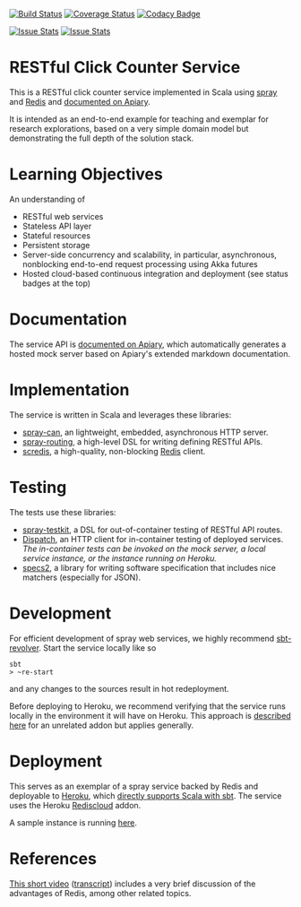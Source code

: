 [![Build Status](https://travis-ci.org/LoyolaChicagoCode/clickcounter-spray-scala.svg)](https://travis-ci.org/LoyolaChicagoCode/clickcounter-spray-scala)
[![Coverage Status](https://coveralls.io/repos/LoyolaChicagoCode/clickcounter-spray-scala/badge.svg?branch=master)](https://coveralls.io/r/LoyolaChicagoCode/clickcounter-spray-scala?branch=master)
[![Codacy Badge](https://www.codacy.com/project/badge/1ffc88abb7ea4e768e564abd3fe5b498)](https://www.codacy.com/public/laufer/clickcounter-spray-scala)

[![Issue Stats](http://issuestats.com/github/LoyolaChicagoCode/clickcounter-spray-scala/badge/pr)](http://issuestats.com/github/LoyolaChicagoCode/clickcounter-spray-scala)
[![Issue Stats](http://issuestats.com/github/LoyolaChicagoCode/clickcounter-spray-scala/badge/issue)](http://issuestats.com/github/LoyolaChicagoCode/clickcounter-spray-scala)

# RESTful Click Counter Service

This is a RESTful click counter service implemented in Scala
using [spray](http://spray.io) and [Redis](http://redis.io)
and [documented on Apiary](http://docs.clickcounter.apiary.io).

It is intended as an end-to-end example for teaching and
exemplar for research explorations, based on a very simple
domain model but demonstrating the full depth of the solution stack.

# Learning Objectives

An understanding of

- RESTful web services
- Stateless API layer
- Stateful resources
- Persistent storage
- Server-side concurrency and scalability, in particular, asynchronous,
  nonblocking end-to-end request processing using Akka futures
- Hosted cloud-based continuous integration and deployment
  (see status badges at the top)

# Documentation

The service API is [documented on Apiary](http://docs.clickcounter.apiary.io),
which automatically generates a hosted mock server based on Apiary's
extended markdown documentation.

# Implementation

The service is written in Scala and leverages these libraries:

- [spray-can](http://spray.io/documentation/1.2.2/spray-can),
  an lightweight, embedded, asynchronous HTTP server.
- [spray-routing](http://spray.io/documentation/1.2.2/spray-routing),
  a high-level DSL for writing defining RESTful APIs.
- [scredis](https://github.com/Livestream/scredis),
  a high-quality, non-blocking [Redis](http://redis.io) client.

# Testing

The tests use these libraries:

- [spray-testkit](http://spray.io/documentation/1.2.2/spray-testkit/),
  a DSL for out-of-container testing of RESTful API routes.
- [Dispatch](http://dispatch.databinder.net),
  an HTTP client for in-container testing of deployed services.
  *The in-container tests can be invoked on the mock server,
  a local service instance, or the instance running on Heroku.*
- [specs2](http://etorreborre.github.io/specs2),
  a library for writing software specification that
  includes nice matchers (especially for JSON).

# Development

For efficient development of spray web services, we highly recommend
[sbt-revolver](https://github.com/spray/sbt-revolver). Start the service
locally like so

    sbt
    > ~re-start

and any changes to the sources result in hot redeployment.

Before deploying to Heroku, we recommend verifying that the service
runs locally in the environment it will have on Heroku. This approach is
[described here](https://devcenter.heroku.com/articles/graphstory#local-setup)
for an unrelated addon but applies generally.

# Deployment

This serves as an exemplar of a spray service backed
by Redis and deployable to [Heroku](http://www.heroku.com),
which [directly supports Scala with sbt](https://devcenter.heroku.com/articles/scala-support).
The service uses the Heroku [Rediscloud](https://addons.heroku.com/rediscloud) addon.

A sample instance is running
[here](http://laufer-clickcounter.herokuapp.com).

# References

[This short video](https://www.youtube.com/watch?v=b2F-DItXtZs)
([transcript](http://www.mongodb-is-web-scale.com))
includes a very brief discussion of the advantages of Redis,
among other related topics.